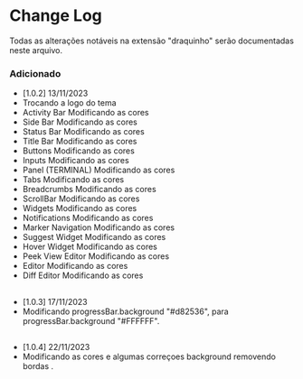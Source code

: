 # Change Log

Todas as alterações notáveis ​​na extensão "draquinho" serão documentadas neste arquivo.

### Adicionado
- [1.0.2] 13/11/2023
- Trocando a logo do tema
- Activity Bar Modificando as cores
- Side Bar Modificando as cores
- Status Bar Modificando as cores
- Title Bar Modificando as cores
- Buttons Modificando as cores
- Inputs Modificando as cores
- Panel (TERMINAL) Modificando as cores
- Tabs Modificando as cores
- Breadcrumbs Modificando as cores
- ScrollBar Modificando as cores
- Widgets Modificando as cores
- Notifications Modificando as cores
- Marker Navigation Modificando as cores
- Suggest Widget Modificando as cores
- Hover Widget Modificando as cores
- Peek View Editor Modificando as cores
- Editor Modificando as cores
- Diff Editor Modificando as cores

##
- [1.0.3] 17/11/2023
- Modificando progressBar.background "#d82536",
para progressBar.background "#FFFFFF".

##
- [1.0.4] 22/11/2023
- Modificando as cores e algumas correçoes background removendo bordas .


